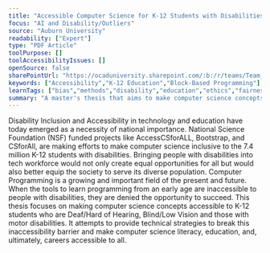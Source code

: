 ```yaml
---
title: "Accessible Computer Science for K-12 Students with Disabilities"
focus: "AI and Disability/Outliers"
source: "Auburn University"
readability: ["Expert"]
type: "PDF Article"
toolPurpose: []
toolAccessibilityIssues: []
openSource: false
sharePointUrl: "https://ocaduniversity.sharepoint.com/:b:/r/teams/Team_WeCount/Shared%20Documents/Resources%20and%20Tools/Literature%20(curated)/Accessible%20Computer%20Science%20for%20K-12%20Students%20with%20Disabilities.pdf?csf=1&web=1&e=RzFFmB"
keywords: ["Accessibility","K-12 Education","Block-Based Programming"]
learnTags: ["bias","methods","disability","education","ethics","fairness","framework","inclusivePractice","solution"]
summary: "A master's thesis that aims to make computer science concepts accessible to K-12 students who are Deaf/Hard of Hearing, Blind/Low Vision and those with motor disabilities.  "
---
```

Disability Inclusion and Accessibility in technology and education have today emerged as a necessity of national importance. National Science Foundation (NSF) funded projects like AccessCSforALL, Bootstrap, and CSforAll, are making efforts to make computer science inclusive to the 7.4 million K-12 students with disabilities. Bringing people with disabilities into tech workforce would not only create equal opportunities for all but would also better equip the society to serve its diverse population. Computer Programming is a growing and important field of the present and future. When the tools to learn programming from an early age are inaccessible to people with disabilities, they are denied the opportunity to succeed. This thesis focuses on making computer science concepts accessible to K-12 students who are Deaf/Hard of Hearing, Blind/Low Vision and those with motor disabilities. It attempts to provide technical strategies to break this inaccessibility barrier and make computer science literacy, education, and, ultimately, careers accessible to all.

